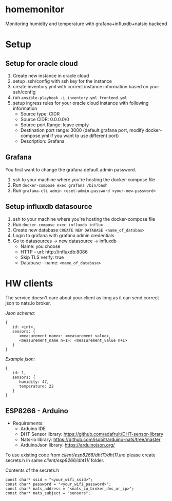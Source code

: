 # homemonitor
Monitoring humidity and temperature with grafana+influxdb+natsio backend


# Setup

## Setup for oracle cloud

1. Create new instance in oracle cloud
2. setup .ssh/config with ssh key for the instance
3. create inventory.yml with correct instance information based on your ssh/config
4. run `ansible-playbook -i inventory.yml frontend.yml`
5. setup ingress rules for your oracle cloud instance with following information
   * Source type: CIDR
   * Source CIDR: 0.0.0.0/0
   * Source port Range: leave empty
   * Destination port range: 3000 (default grafana port, modify docker-compose.yml if you want to use different port)
   * Description: Grafana

## Grafana

You first want to change the grafana default admin password.

1. ssh to your machine where you're hosting the docker-compose file
2. Run `docker-compose exec grafana /bin/bash`
3. Run `grafana-cli admin reset-admin-password <your-new-password>`

## Setup influxdb datasource

1. ssh to your machine where you're hosting the docker-compose file
2. Run `docker-compose exec influxdb influx`
3. Create new database `CREATE NEW DATABASE <name_of_databas>`
4. Login to grafana with grafana admin credentials
5. Go to datasources -> new datasource -> influxdb
   * Name: you choose
   * HTTP - url: http://influxdb:8086
   * Skip TLS verify: true
   * Database - name: `<name_of_database>`


# HW clients

The service doesn't care about your client as long as it can send correct json to nats.io broker.

*Json schema:*

```
{
   id: <int>,
   sensors: {
      <measurement_name>: <measurement_value>,
      <measurement_name n+1>: <measurement_value n+1>
   }
}
```

*Example json:*

```
{
   id: 1,
   sensors: {
      humidity: 47,
      temperature: 22
   }
}
```

## ESP8266 - Arduino

* Requirements:
   * Arduino IDE
   * DHT Sensor library: https://github.com/adafruit/DHT-sensor-library
   * Nats-io library: https://github.com/isobit/arduino-nats/tree/master
   * ArduinoJson library: https://arduinojson.org/

To use existing code from _client/esp8266/dht11/dht11.ino_ please create secrets.h in same _client/esp8266/dht11/_ folder.

Contents of the secrets.h

```
const char* ssid = "<your_wifi_ssid>";
const char* password = "<your_wifi_password>";
const char* nats_address = "<nats_io_broker_dns_or_ip>";
const char* nats_subject = "sensors";
```
